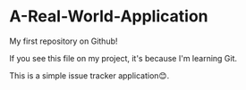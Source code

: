 # A-Real-World-Application
My first repository on Github!

If you see this file on my project, it's because I'm learning Git.

This is a simple issue tracker application😊.

